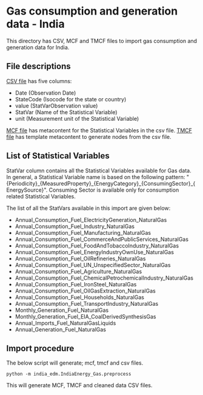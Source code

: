 # Gas consumption and generation data - India

This directory has CSV, MCF and TMCF files to import gas consumption and generation data for India.

## File descriptions

[CSV file](./IndiaEnergy_Gas.csv) has five columns:
- Date (Observation Date)
- StateCode (Isocode for the state or country)
- value (StatVarObservation value)
- StatVar (Name of the Statistical Variable)
- unit (Measurement unit of the Statistical Variable)

[MCF file](./IndiaEnergy_Gas.mcf) has metacontent for the Statistical Variables in the csv file. [TMCF file](./IndiaEnergy_Gas.tmcf) has template metacontent to generate nodes from the csv file.

## List of Statistical Variables

StatVar column contains all the Statistical Variables available for Gas data. In general, a Statistical Variable name is based on the following pattern:
"{Periodicity}\_{MeasuredProperty}\_{EnergyCategory}\_{ConsumingSector}\_{EnergySource}". Consuming Sector is available only for consumption related Statistical Variables.

The list of all the StatVars available in this import are given below:
- Annual_Consumption_Fuel_ElectricityGeneration_NaturalGas
- Annual_Consumption_Fuel_Industry_NaturalGas
- Annual_Consumption_Fuel_Manufacturing_NaturalGas
- Annual_Consumption_Fuel_CommerceAndPublicServices_NaturalGas
- Annual_Consumption_Fuel_FoodAndTobaccoIndustry_NaturalGas
- Annual_Consumption_Fuel_EnergyIndustryOwnUse_NaturalGas
- Annual_Consumption_Fuel_OilRefineries_NaturalGas
- Annual_Consumption_Fuel_UN_UnspecifiedSector_NaturalGas
- Annual_Consumption_Fuel_Agriculture_NaturalGas
- Annual_Consumption_Fuel_ChemicalPetrochemicalIndustry_NaturalGas
- Annual_Consumption_Fuel_IronSteel_NaturalGas
- Annual_Consumption_Fuel_OilGasExtraction_NaturalGas
- Annual_Consumption_Fuel_Households_NaturalGas
- Annual_Consumption_Fuel_TransportIndustry_NaturalGas
- Monthly_Generation_Fuel_NaturalGas
- Monthly_Generation_Fuel_EIA_CoalDerivedSynthesisGas
- Annual_Imports_Fuel_NaturalGasLiquids
- Annual_Generation_Fuel_NaturalGas


## Import procedure

The below script will generate; mcf, tmcf and csv files.

`python -m india_edm.IndiaEnergy_Gas.preprocess`

This will generate MCF, TMCF and cleaned data CSV files.